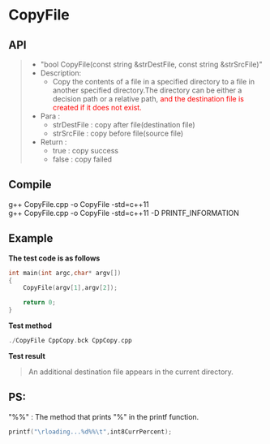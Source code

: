 # CopyFile

## API
> - "bool CopyFile(const string &strDestFile, const string &strSrcFile)"
> - Description:
>   - Copy the contents of a file in a specified directory to a file in another specified directory.The directory can be either a decision path or a relative path, <font color=red>and the destination file is created if it does not exist.</font>
> - Para :
>   - strDestFile : copy after file(destination file) 
>   - strSrcFile : copy before file(source file)
> - Return :
>   - true : copy success
>   - false : copy failed
## Compile
g++ CopyFile.cpp -o CopyFile -std=c++11  
g++ CopyFile.cpp -o CopyFile -std=c++11 -D PRINTF_INFORMATION

## Example
**The test code is as follows**
```C++
int main(int argc,char* argv[])
{
	CopyFile(argv[1],argv[2]);

	return 0;
}
```
**Test method**
```C++
./CopyFile CppCopy.bck CppCopy.cpp
```
**Test result**
> An additional destination file appears in the current directory.
## PS:
"%%" : The method that prints "%" in the printf function.
```C++
printf("\rloading...%d%%\t",int8CurrPercent);
```